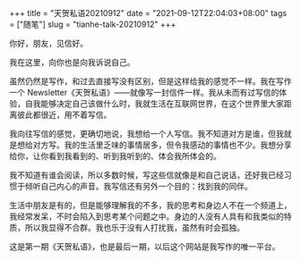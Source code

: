 +++
title = "天贺私语20210912"
date = "2021-09-12T22:04:03+08:00"
tags = ["随笔"]
slug = "tianhe-talk-20210912"
+++

你好，朋友，见信好。

我在这里，向你也是向我诉说自己。

虽然仍然是写作，和过去直接写没有区别，但是这样给我的感觉不一样。我在写作一个 Newsletter《天贺私语》——就像写一封信件一样。我从未而有过写信的体验，自我能够决定自己该做什么时，我就生活在互联网世界，在这个世界里大家距离彼此都很近，用不着写信。

我向往写信的感觉，更确切地说，我想给一个人写信。我不知道对方是谁，但我就是想给对方写。我的生活里乏味的事情居多，但令我感动的事情也不少。我想分享给你，让你看到我看到的、听到我听到的、体会我所体会的。

我不知道有谁会阅读，所以多数时候，写这些信就像是和自己说话，还好我已经习惯于倾听自己内心的声音。我写信还有另外一个目的：找到我的同伴。

生活中朋友是有的，但是能够理解我的不多，我的思考和身边人不在一个频道上，我经常发呆，不时会陷入到思考某个问题之中。身边的人没有人具有和我类似的特质，所以我显得不合群。我也乐于没有人打扰我，虽然有时会孤独。

这是第一期《天贺私语》，也是最后一期，以后这个网站是我写作的唯一平台。

